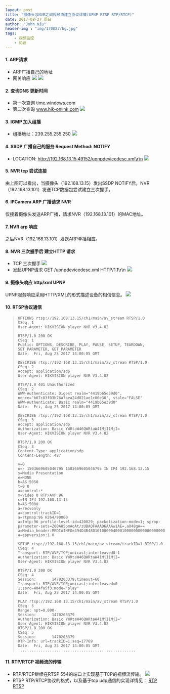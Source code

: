 ```yaml
---
layout: post
title: "摄像头与NVR之间视频流建立协议详情(UPNP RTSP RTP/RTCP)"
date: 2017-08-27 周日
author: "John Niu"
header-img : "img/170827/bg.jpg"
tags:
    - 视频监控
    - 协议
---
```


#### 1. ARP请求
- ARP广播自己的地址
- 网关响应
![](http://niubencoolboy.github.io/img/170827/arpbroad.png) 
![](http://niubencoolboy.github.io/img/170827/arpbroad02.png) 
	
#### 2. 查询DNS 更新时间
- 第一次查询 time.windows.com
- 第二次查询 www.hik-onlink.com
![](http://niubencoolboy.github.io/img/170827/DNS.png) 
	
#### 3. IGMP 加入组播
- 组播地址：239.255.255.250
![](http://niubencoolboy.github.io/img/170827/IGMP.png) 
	
#### 4. SSDP 广播自己的服务 Request Method: NOTIFY
- LOCATION: http://192.168.13.15:49152/upnpdevicedesc.xml\r\n
![](http://niubencoolboy.github.io/img/170827/ssdp.png) 

#### 5. NVR tcp 尝试连接
由上图可以看出，当摄像头（192.168.13.15）发出SSDP NOTIFY后，NVR（192.168.13.101）发送TCP数据包尝试建立三次握手。

#### 6. IPCamera ARP 广播请求 NVR
仅接着摄像头发送ARP广播，请求NVR（192.168.13.101）的MAC地址。

#### 7. NVR arp 响应
之后NVR（192.168.13.101）发送ARP单播相应。
	
#### 8. NVR 三次握手后 建立HTTP 请求
- TCP 三次握手
![](http://niubencoolboy.github.io/img/170827/tcp.png) 
- 发起UPNP请求 GET /upnpdevicedesc.xml HTTP/1.1\r\n
![](http://niubencoolboy.github.io/img/170827/upnp.png) 
	
#### 9. 摄像头响应 http/xml UPNP
UPNP服务响应采用HTTP/XML的形式描述设备的相信信息。
![](http://niubencoolboy.github.io/img/170827/upnp02.png) 

#### 10. RTSP协议通信
	
> ```
> OPTIONS rtsp://192.168.13.15/ch1/main/av_stream RTSP/1.0
> CSeq: 1
> User-Agent: HIKVISION player NVR V3.4.82
> 
> RTSP/1.0 200 OK
> CSeq: 1
> Public: OPTIONS, DESCRIBE, PLAY, PAUSE, SETUP, TEARDOWN, SET_PARAMETER, GET_PARAMETER
> Date:  Fri, Aug 25 2017 14:00:05 GMT
> 
> DESCRIBE rtsp://192.168.13.15/ch1/main/av_stream RTSP/1.0
> CSeq: 2
> Accept: application/sdp
> User-Agent: HIKVISION player NVR V3.4.82
> 
> RTSP/1.0 401 Unauthorized
> CSeq: 2
> WWW-Authenticate: Digest realm="4419b65e39d0", nonce="b67c83f03b76a7aea24d021ae1c00e30", stale="FALSE"
> WWW-Authenticate: Basic realm="4419b65e39d0"
> Date:  Fri, Aug 25 2017 14:00:05 GMT
> 
> DESCRIBE rtsp://192.168.13.15/ch1/main/av_stream RTSP/1.0
> CSeq: 3
> Accept: application/sdp
> Authorization: Basic YWRtaW46QWRtaW41MjI1MjI= 
> User-Agent: HIKVISION player NVR V3.4.82
> 
> RTSP/1.0 200 OK
> CSeq: 3
> Content-Type: application/sdp
> Content-Length: 487
> 
> v=0
> o=- 1503669605046795 1503669605046795 IN IP4 192.168.13.15
> s=Media Presentation
> e=NONE
> b=AS:5050
> t=0 0
> a=control:*
> m=video 0 RTP/AVP 96
> c=IN IP4 192.168.13.15
> b=AS:5000
> a=recvonly
> a=control:trackID=1
> a=rtpmap:96 H264/90000
> a=fmtp:96 profile-level-id=420029; packetization-mode=1; sprop-parameter-sets=Z00AH5pmAoAt/zUBAQFAAAD6AAAw1AE=,aO48gA==
> a=Media_header:MEDIAINFO=494D4B48010100000400010000000000000000000000000000000000000000000000000000000000;
> a=appversion:1.0
> 
> SETUP rtsp://192.168.13.15/ch1/main/av_stream/trackID=1 RTSP/1.0
> CSeq: 4
> Transport: RTP/AVP/TCP;unicast;interleaved0-1
> Authorization: Basic YWRtaW46QWRtaW41MjI1MjI= 
> User-Agent: HIKVISION player NVR V3.4.82
> 
> RTSP/1.0 200 OK
> CSeq: 4
> Session:       1470203379;timeout=60
> Transport: RTP/AVP/TCP;unicast;interleaved=0-1;ssrc=404fa5f3;mode="play"
> Date:  Fri, Aug 25 2017 14:00:05 GMT
> 
> PLAY rtsp://192.168.13.15/ch1/main/av_stream RTSP/1.0
> CSeq: 5
> Range: npt=0.000-
> Session:       1470203379
> Authorization: Basic YWRtaW46QWRtaW41MjI1MjI='
> User-Agent: HIKVISION player NVR V3.4.82
> RTSP/1.0 200 OK
> CSeq: 5
> Session:       1470203379
> RTP-Info: url=trackID=1;seq=17769
> Date:  Fri, Aug 25 2017 14:00:05 GMT
> ....................................................
> ```

#### 11. RTP/RTCP 视频流的传输
- RTP/RTCP继续在RTSP 554的端口上实现基于TCP的视频流传输。
![](http://niubencoolboy.github.io/img/170827/rtp.png) 
- RTSP RTP/RTCP协议的格式，以及基于tcp udp通信的实现详情见：
[RTP](https://github.com/EasyDarwin/Course/blob/master/%E6%B5%81%E5%AA%92%E4%BD%93%E4%BC%A0%E8%BE%93%E6%8E%A7%E5%88%B6%E5%8D%8F%E8%AE%AE(RTSP%20RTP%20SDP)%E8%AF%A6%E8%A7%A3/rtp.md) 
[RTSP](https://github.com/EasyDarwin/Course/blob/master/%E6%B5%81%E5%AA%92%E4%BD%93%E4%BC%A0%E8%BE%93%E6%8E%A7%E5%88%B6%E5%8D%8F%E8%AE%AE(RTSP%20RTP%20SDP)%E8%AF%A6%E8%A7%A3/rtsp.md) 













